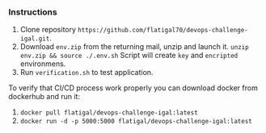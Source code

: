 ### Instructions

1. Clone repository `https://github.com/flatigal70/devops-challenge-igal.git`.
2. Download `env.zip` from the returning mail, unzip and launch it.
   `unzip env.zip && source ./.env.sh`
   Script will create `key` and `encripted` environmens.
3. Run `verification.sh` to test application.

To verify that CI/CD process work properly you can download docker from dockerhub
and run it:
1. `docker pull flatigal/devops-challenge-igal:latest`
2. `docker run -d -p 5000:5000 flatigal/devops-challenge-igal:latest`
